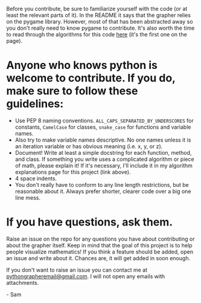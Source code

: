 Before you contribute, be sure to familiarize yourself with the code (or at least the relevant parts of it). In the README it says that the grapher relies on the pygame library. However, most of that has been abstracted away so you don't really need to know pygame to contribute. It's also worth the time to read through the algorithms for this code [here](http://sambrunacini.com/algorithms.html) (it's the first one on the page).

# Anyone who knows python is welcome to contribute. If you do, make sure to follow these guidelines:
- Use PEP 8 naming conventions. `ALL_CAPS_SEPARATED_BY_UNDERSCORES` for constants, `CamelCase` for classes, `snake_case` for functions and variable names.
- Also try to make variable names descriptive. No one names unless it is an iteration variable or has obvious meaning (i.e. x, y, or z).
- Document! Write at least a simple docstring for each function, method, and class. If something you write uses a complicated algorithm or piece of math, please explain it! If it's necessary, I'll include it in my algorithm explanations page for this project (link above).
- 4 space indents.
- You don't really have to conform to any line length restrictions, but be reasonable about it. Always prefer shorter, clearer code over a big one line mess.

# If you have questions, ask them.
Raise an issue on the repo for any questions you have about contributing or about the grapher itself. Keep in mind that the goal of this project is to help people visualize mathematics! If you think a feature should be added, open an issue and write about it. Chances are, it will get added in soon enough. 

If you don't want to raise an issue you can contact me at pythongrapheremail@gmail.com. I will not open any emails with attachments.


\- Sam

